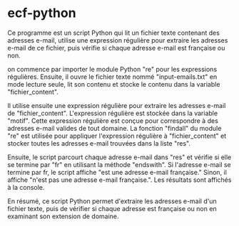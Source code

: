 # ecf-python

Ce programme est un script Python qui lit un fichier texte contenant des adresses e-mail, utilise une expression régulière pour extraire les adresses e-mail de ce fichier, puis vérifie si chaque adresse e-mail est française ou non.

on commence par importer le module Python "re" pour les expressions régulières. Ensuite, il ouvre le fichier texte nommé "input-emails.txt" en mode lecture seule, lit son contenu et stocke le contenu dans la variable "fichier_content".

Il utilise ensuite une expression régulière pour extraire les adresses e-mail de "fichier_content". L'expression régulière est stockée dans la variable "motif". Cette expression régulière est conçue pour correspondre à des adresses e-mail valides de tout domaine. La fonction "findall" du module "re" est utilisée pour appliquer l'expression régulière à "fichier_content" et stocker toutes les adresses e-mail trouvées dans la liste "res".

Ensuite, le script parcourt chaque adresse e-mail dans "res" et vérifie si elle se termine par "fr" en utilisant la méthode "endswith". Si l'adresse e-mail se termine par fr, le script affiche "est une adresse e-mail française." Sinon, il affiche "n'est pas une adresse e-mail française.". Les résultats sont affichés à la console.

En résumé, ce script Python permet d'extraire les adresses e-mail d'un fichier texte, puis de vérifier si chaque adresse est française ou non en examinant son extension de domaine.

